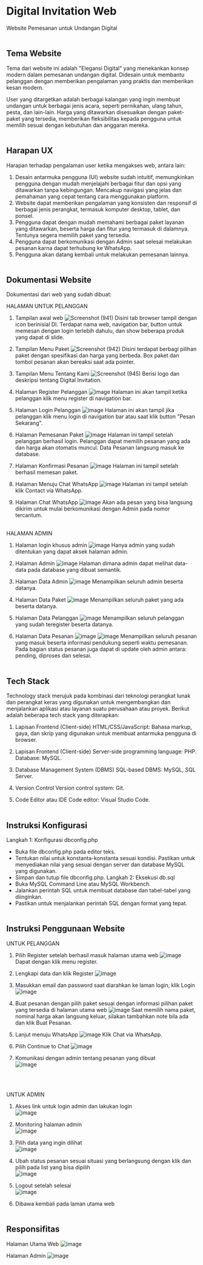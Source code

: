 # Digital Invitation Web
Website Pemesanan untuk Undangan Digital
<br><br>

## Tema Website
Tema dari website ini adalah "Elegansi Digital" yang menekankan konsep modern dalam pemesanan undangan digital. Didesain untuk membantu pelanggan dengan memberikan pengalaman yang praktis dan memberikan kesan modern.

User yang ditargetkan adalah berbagai kalangan yang ingin membuat undangan untuk berbagai jenis acara, seperti pernikahan, ulang tahun, pesta, dan lain-lain. Harga yang ditawarkan disesuaikan dengan paket-paket yang tersedia, memberikan fleksibilitas kepada pengguna untuk memilih sesuai dengan kebutuhan dan anggaran mereka.
<br><br>

## Harapan UX
Harapan terhadap pengalaman user ketika mengakses web, antara lain:
1. Desain antarmuka pengguna (UI) website sudah intuitif, memungkinkan pengguna dengan mudah menjelajahi berbagai fitur dan opsi yang ditawarkan tanpa kebingungan. Mencakup navigasi yang jelas dan pemahaman yang cepat tentang cara menggunakan platform.
2. Website dapat memberikan pengalaman yang konsisten dan responsif di berbagai jenis perangkat, termasuk komputer desktop, tablet, dan ponsel. 
3. Pengguna dapat dengan mudah memahami berbagai paket layanan yang ditawarkan, beserta harga dan fitur yang termasuk di dalamnya. Tentunya segera memilih paket yang tersedia.
4. Pengguna dapat berkomunikasi dengan Admin saat selesai melakukan pesanan karna dapat terhubung ke WhatsApp.
5. Pengguna akan datang kembali untuk melakukan pemesanan lainnya.
<br><br>

## Dokumentasi Website
Dokumentasi dari web yang sudah dibuat:

HALAMAN UNTUK PELANGGAN
1. Tampilan awal web
   ![Screenshot (941)](https://github.com/KadekMutiaSari/digital-invitation/assets/146809764/0c0b7d0e-1710-4d88-a33d-28011a258d36)
   Disini tab browser tampil dengan icon berinisial DI.
   Terdapat nama web, navigation bar, button untuk memesan dengan login terlebih dahulu, dan show beberapa produk yang dapat di slide.

2. Tampilan Menu Paket
   ![Screenshot (942)](https://github.com/KadekMutiaSari/digital-invitation/assets/146809764/afa2adfb-b10e-45dc-bbe0-67d3518ad55d)
   Disini terdapat berbagi pilihan paket dengan spesifikasi dan harga yang berbeda.
   Box paket dan tombol pesanan akan bereaksi saat ada pointer.

3. Tampilan Menu Tentang Kami
   ![Screenshot (945)](https://github.com/KadekMutiaSari/digital-invitation/assets/146809764/0a2ea995-9b0e-47bf-9771-84ebf6d98256)
   Berisi logo dan deskripsi tentang Digital Invitation.

4. Halaman Register Pelanggan
   ![image](https://github.com/KadekMutiaSari/digital-invitation/assets/146809764/f90db298-664e-4c9f-bab6-b45b3072f7c0)
   Halaman ini akan tampil ketika pelanggan klik menu register di navigation bar.

5. Halaman Login Pelanggan
   ![image](https://github.com/KadekMutiaSari/digital-invitation/assets/146809764/303eb48b-764f-4d85-8242-6e6f43196263)
   Halaman ini akan tampil jika pelanggan klik menu login di navigation bar atau saat klik button "Pesan Sekarang".

6. Halaman Pemesanan Paket
   ![image](https://github.com/KadekMutiaSari/digital-invitation/assets/146809764/a9c68bce-5205-45ed-ab1d-e0ef3ddfcfca)
   Halaman ini tampil setelah pelanggan berhasil login.
   Pelanggan dapat memilih pesanan yang ada dan harga akan otomatis muncul.
   Data Pesanan langsung masuk ke database.

7. Halaman Konfirmasi Pesanan
   ![image](https://github.com/KadekMutiaSari/digital-invitation/assets/146809764/46fe174c-3a89-451c-a3da-4a33516a71a1)
   Halaman ini tampil setelah berhasil memesan paket.

8. Halaman Menuju Chat WhatsApp
   ![image](https://github.com/KadekMutiaSari/digital-invitation/assets/146809764/1828836b-2fdf-402e-985f-3bf3c07c93a7)
   Halaman ini tampil setelah klik Contact via WhatsApp.

9. Halaman Chat WhatsApp
    ![image](https://github.com/KadekMutiaSari/digital-invitation/assets/146809764/01e93236-391a-4d38-8a12-a6a7c9bdfbfa)
   Akan ada pesan yang bisa langsung dikirim untuk mulai berkomunikasi dengan Admin pada nomor tercantum.
<br><br>

HALAMAN ADMIN
1. Halaman login khusus admin
   ![image](https://github.com/KadekMutiaSari/digital-invitation/assets/146809764/a385a80b-10a8-45b9-a28d-80dd8bfcf5b3)
   Hanya admin yang sudah ditentukan yang dapat aksek halaman admin.

2. Halaman Admin
   ![image](https://github.com/KadekMutiaSari/digital-invitation/assets/146809764/0997a1a1-03c0-4c84-9861-2afe5d856f2d)
   Halaman dimana admin dapat melihat data-data pada database yang dibuat semantik.

3. Halaman Data Admin
   ![image](https://github.com/KadekMutiaSari/digital-invitation/assets/146809764/38ee6759-5081-4474-a088-8c535f0bf2f9)
   Menampilkan seluruh admin beserta datanya.

4. Halaman Data Paket
   ![image](https://github.com/KadekMutiaSari/digital-invitation/assets/146809764/6ffd5a24-69a5-4a8b-b462-e8ce7790927e)
   Menampilkan seluruh paket yang ada beserta datanya.
   
5. Halaman Data Pelanggan
   ![image](https://github.com/KadekMutiaSari/digital-invitation/assets/146809764/f17fd384-117d-459d-9067-c1ba0a89b190)
   Menampilkan seluruh pelanggan yang sudah teregister beserta datanya.

6. Halaman Data Pesanan
   ![image](https://github.com/KadekMutiaSari/digital-invitation/assets/146809764/567f63f1-bf12-497e-a403-a20f57692ecd)
   ![image](https://github.com/KadekMutiaSari/digital-invitation/assets/146809764/04b2efde-a5d6-4f58-a443-2ccee93a2f54)
   Menampilkan seluruh pesanan yang masuk beserta informasi pendukung seperti waktu pemesanan.
   Pada bagian status pesanan juga dapat di update oleh admin antara: pending, diproses dan selesai.
<br><br>

## Tech Stack
Technology stack merujuk pada kombinasi dari teknologi perangkat lunak dan perangkat keras 
yang digunakan untuk mengembangkan dan menjalankan aplikasi atau layanan suatu perusahaan atau proyek.
Berikut adalah beberapa tech stack yang diterapkan:

1. Lapisan Frontend (Client-side)
   HTML/CSS/JavaScript: Bahasa markup, gaya, dan skrip yang digunakan untuk membuat antarmuka pengguna di browser.

2. Lapisan Frontend (Client-side)
   Server-side programming language: PHP.
   Database: MySQL.

3. Database Management System (DBMS)
   SQL-based DBMS: MySQL, SQL Server.

4. Version Control
   Version control system: Git.

5. Code Editor atau IDE
   Code editor: Visual Studio Code.
<br><br>

## Instruksi Konfigurasi
Langkah 1: Konfigurasi dbconfig.php
- Buka file dbconfig.php pada editor teks.
- Tentukan nilai untuk konstanta-konstanta sesuai kondisi. Pastikan untuk menyediakan nilai yang sesuai dengan server dan database MySQL yang digunakan.
- Simpan dan tutup file dbconfig.php.
Langkah 2: Eksekusi db.sql
- Buka MySQL Command Line atau MySQL Workbench.
- Jalankan perintah SQL untuk membuat database dan tabel-tabel yang diinginkan.
- Pastikan untuk menjalankan perintah SQL dengan format yang tepat.
<br><br>

## Instruksi Penggunaan Website

UNTUK PELANGGAN
1. Pilih Register setelah berhasil masuk halaman utama web
   ![image](https://github.com/KadekMutiaSari/digital-invitation/assets/146809764/d4fe7a50-dd78-4c19-9337-559acaa18f02)
   Dapat dengan klik menu register.

2. Lengkapi data dan klik Register
   ![image](https://github.com/KadekMutiaSari/digital-invitation/assets/146809764/a576e8e0-a519-4164-979b-162824312bfb)

3. Masukkan email dan password saat diarahkan ke laman login, klik Login
   ![image](https://github.com/KadekMutiaSari/digital-invitation/assets/146809764/8f524940-bab7-4018-bc49-0c6a8a42779d)

4. Buat pesanan dengan pilih paket sesuai dengan informasi pilihan paket yang tersedia di halaman utama web
   ![image](https://github.com/KadekMutiaSari/digital-invitation/assets/146809764/d87095d2-8545-4749-a716-c0f87f1f3e97)
   Saat memilih nama paket, nominal harga akan langsung keluar, silakan tambahkan note bila ada dan klik Buat Pesanan.

5. Lanjut menuju WhatsApp
   ![image](https://github.com/KadekMutiaSari/digital-invitation/assets/146809764/96f94fa3-df97-4c5d-a27e-b21b509b77f1)
   Klik Chat via WhatsApp.

6. Pilih Continue to Chat
   ![image](https://github.com/KadekMutiaSari/digital-invitation/assets/146809764/1428ef88-374b-4eda-b63b-ae5149ab67b3)

7. Komunikasi dengan admin tentang pesanan yang dibuat <br>
![image](https://github.com/KadekMutiaSari/digital-invitation/assets/146809764/b3f3ccde-e05f-42ec-bf39-9272b3622a37)

   

<br><br>

UNTUK ADMIN
1. Akses link untuk login admin dan lakukan login <br>
   ![image](https://github.com/KadekMutiaSari/digital-invitation/assets/146809764/2a66e314-441b-4ac5-9d90-6a66e279cb32)

2. Monitoring halaman admin <br>
   ![image](https://github.com/KadekMutiaSari/digital-invitation/assets/146809764/fec2ba1d-0034-41f2-a8be-dc6a69930b2a)

3. Pilih data yang ingin dilihat <br>
   ![image](https://github.com/KadekMutiaSari/digital-invitation/assets/146809764/b9fe9b31-7d14-45cb-953b-3c9ea9098fe4)

4. Ubah status pesanan sesuai situasi yang berlangsung dengan klik dan pilih pada list yang bisa dipilih <br>
   ![image](https://github.com/KadekMutiaSari/digital-invitation/assets/146809764/12ea9350-c92d-48bd-ba36-e9a172776c49)

5. Logout setelah selesai <br>
   ![image](https://github.com/KadekMutiaSari/digital-invitation/assets/146809764/9d3a8185-34f8-4579-9c4f-834568bfb7a0)

6. Dibawa kembali pada laman utama web
<br><br>

## Responsifitas
Halaman Utama Web
![image](https://github.com/KadekMutiaSari/digital-invitation/assets/146809764/a51b9560-611d-4207-b66f-26aaeed560cd)

Halaman Admin
![image](https://github.com/KadekMutiaSari/digital-invitation/assets/146809764/8a4786e0-3dcc-447d-80e5-1c1d6228eb14)









